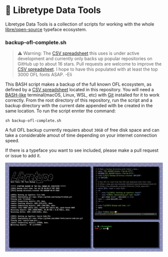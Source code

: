 # 🧰 Libretype Data Tools
Libretype Data Tools is a collection of scripts for working with the whole [libre/open-source](https://en.wikipedia.org/wiki/Free_and_open-source_software) typeface ecosystem.
### backup-ofl-complete.sh

>⚠️ Warning: The [CSV spreadsheet](csv-data/OFL.txt) this uses is under active development and currently only backs up popular repositories on GitHub up to about 16 stars. Pull requests are welcome to improve the [CSV spreadsheet](csv-data/OFL.txt). I hope to have this populated with at least the top 3000 OFL fonts ASAP. -Eli

This BASH script makes a backup of the full known OFL ecosystem, as defined by a [CSV spreadsheet](csv-data/OFL.csv) located in this repository.
You will need a [BASH-like](https://www.gnu.org/savannah-checkouts/gnu/bash/manual/bash.html) terminal(macOS, Linux, WSL, etc) with [Git](https://git-scm.com/book/en/v2/Getting-Started-Installing-Git) installed for it to work correctly. From the root directory of this repository, run the script and a backup directory with the current date appended with be created in the same location. To run the script ennter the command:
```
sh backup-ofl-complete.sh
```
A full OFL backup currently requiers about `30GB` of free disk space and can take a considerable amout of time depending on your internet connection speed.

If there is a typeface you want to see included, please make a pull request or issue to add it.

![example image](screenshots/screenshot-02.png)
